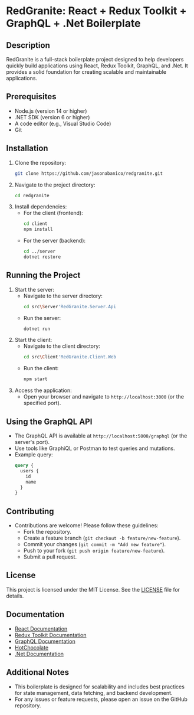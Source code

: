 # RedGranite: React + Redux Toolkit + GraphQL + .Net Boilerplate

## Description
RedGranite is a full-stack boilerplate project designed to help developers quickly build applications using React, Redux Toolkit, GraphQL, and .Net. It provides a solid foundation for creating scalable and maintainable applications.

## Prerequisites
- Node.js (version 14 or higher)
- .NET SDK (version 6 or higher)
- A code editor (e.g., Visual Studio Code)
- Git

## Installation
1. Clone the repository:
   ```bash
   git clone https://github.com/jasonabanico/redgranite.git
   ```
2. Navigate to the project directory:
   ```bash
   cd redgranite
   ```
3. Install dependencies:
   - For the client (frontend):
     ```bash
     cd client
     npm install
     ```
   - For the server (backend):
     ```bash
     cd ../server
     dotnet restore
     ```

## Running the Project
1. Start the server:
   - Navigate to the server directory:
     ```bash
     cd src\Server'RedGranite.Server.Api
     ```
   - Run the server:
     ```bash
     dotnet run
     ```
2. Start the client:
   - Navigate to the client directory:
     ```bash
     cd src\Client'RedGranite.Client.Web
     ```
   - Run the client:
     ```bash
     npm start
     ```
3. Access the application:
   - Open your browser and navigate to `http://localhost:3000` (or the specified port).

## Using the GraphQL API
- The GraphQL API is available at `http://localhost:5000/graphql` (or the server's port).
- Use tools like GraphiQL or Postman to test queries and mutations.
- Example query:
   ```graphql
   query {
     users {
       id
       name
     }
   }
   ```

## Contributing
- Contributions are welcome! Please follow these guidelines:
  - Fork the repository.
  - Create a feature branch (`git checkout -b feature/new-feature`).
  - Commit your changes (`git commit -m "Add new feature"`).
  - Push to your fork (`git push origin feature/new-feature`).
  - Submit a pull request.

## License
This project is licensed under the MIT License. See the [LICENSE](LICENSE) file for details.

## Documentation
- [React Documentation](https://reactjs.org/)
- [Redux Toolkit Documentation](https://redux-toolkit.js.org/)
- [GraphQL Documentation](https://graphql.org/)
- [HotChocolate](https://chillicream.com/docs/hotchocolate/v13)
- [.Net Documentation](https://docs.microsoft.com/en-us/dotnet/)

## Additional Notes
- This boilerplate is designed for scalability and includes best practices for state management, data fetching, and backend development.
- For any issues or feature requests, please open an issue on the GitHub repository.